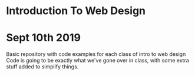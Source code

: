 # Introduction To Web Design
# Sept 10th 2019

Basic repository with code examples for each class of intro to web design
Code is going to be exactly what we've gone over in class, with some extra stuff added to simplify things.
